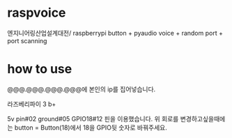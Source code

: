 # raspvoice
엔지니어링산업설계대전/ raspberrypi button + pyaudio voice + random port + port scanning

# how to use
@@@.@@@.@@@.@@@에 본인의 ip를 집어넣습니다.

라즈베리파이 3 b+ 


5v pin#02
ground#05
GPIO18#12
핀을 이용했습니다.
위 회로를 변경하고싶을때에는 button = Button(18)에서 18을 GPIO뒷 숫자로 바꿔주세요.
